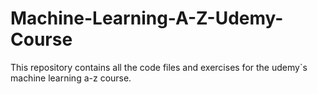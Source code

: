 # Machine-Learning-A-Z-Udemy-Course
This repository contains all the code files and exercises for the udemy`s machine learning a-z course.
